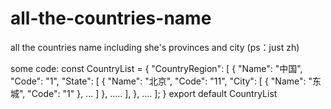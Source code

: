 # all-the-countries-name
all the countries name including she's provinces and city (ps：just  zh)

some code:
const CountryList = {
        "CountryRegion": [
            {
                "Name": "中国",
                "Code": "1",
                "State": [
                    {
                        "Name": "北京",
                        "Code": "11",
                        "City": [
                            {
                                "Name": "东城",
                                "Code": "1"
                            },
                            ...
                        ]
                    },
                    .....
                 ],
             },
             ....
       ];
    }
export default CountryList
